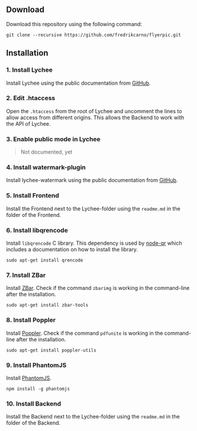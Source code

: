 ## Download

Download this repository using the following command:

	git clone --recursive https://github.com/fredrikcarno/flyerpic.git
	
## Installation

### 1. Install Lychee

Install Lychee using the public documentation from [GitHub](https://github.com/electerious/Lychee/blob/master/docs/Installation.md).
	
### 2. Edit .htaccess

Open the `.htaccess` from the root of Lychee and uncomment the lines to allow access from different origins. This allows the Backend to work with the API of Lychee.

### 3. Enable public mode in Lychee

> Not documented, yet

### 4. Install watermark-plugin 

Install lychee-watermark using the public documentation from [GitHub](https://github.com/electerious/lychee-watermark).

### 5. Install Frontend

Install the Frontend next to the Lychee-folder using the `readme.md` in the folder of the Frontend.

### 6. Install libqrencode

Install `libqrencode` C library. This dependency is used by [node-qr](https://github.com/bcelenza/node-qr) which includes a documentation on how to install the library.

	sudo apt-get install qrencode

### 7. Install ZBar

Install [ZBar](http://zbar.sourceforge.net). Check if the command `zbarimg` is working in the command-line after the installation.

	sudo apt-get install zbar-tools

### 8. Install Poppler

Install [Poppler](http://poppler.freedesktop.org). Check if the command `pdfunite` is working in the command-line after the installation.

	sudo apt-get install poppler-utils
	
### 9. Install PhantomJS

Install [PhantomJS](http://phantomjs.org).

	npm install -g phantomjs

### 10. Install Backend

Install the Backend next to the Lychee-folder using the `readme.md` in the folder of the Backend.